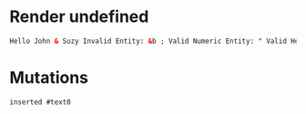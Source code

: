 # Render undefined
```html
Hello John & Suzy Invalid Entity: &b ; Valid Numeric Entity: " Valid Hexadecimal Entity: ¢
```

# Mutations
```
inserted #text0
```